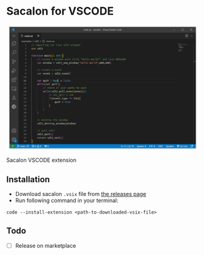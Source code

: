 # Sacalon for VSCODE

![capture](Capture.PNG)

Sacalon VSCODE extension

## Installation
- Download sacalon `.vsix` file from [the releases page](https://github.com/sacalon/vscode/releases)
- Run following command in your terminal:
```
code --install-extension <path-to-downloaded-vsix-file>
```

## Todo
- [ ] Release on marketplace
